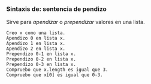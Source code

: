 ### Sintaxis de: sentencia de pendizo

Sirve para *apendizar* o *prependizar* valores en una lista.

```calo
Creo x como una lista.
Apendizo 0 en lista x.
Apendizo 1 en lista x.
Apendizo 2 en lista x.
Prependizo 0-1 en lista x.
Prependizo 0-2 en lista x.
Prependizo 0-3 en lista x.
Compruebo que x.length es igual que 3.
Compruebo que x[0] es igual que 0-3.
```